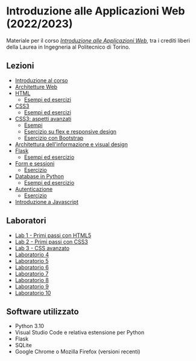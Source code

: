 # Introduzione alle Applicazioni Web (2022/2023)

Materiale per il corso _[Introduzione alle Applicazioni Web](https://github.com/polito-iaw-2022)_, tra i crediti liberi della Laurea in Ingegneria al Politecnico di Torino.

## Lezioni

* [Introduzione al corso](./slide/00-intro.pdf)
* [Architetture Web](./slide/01-web-architectures.pdf)
* [HTML](./slide/02-html.pdf)
  * [Esempi ed esercizi](./esercizi/02-html/)
* [CSS3](./slide/03-css.pdf)
  * [Esempi ed esercizi](./esercizi/03-css/)
* [CSS3: aspetti avanzati](./slide/04-more-css.pdf)
  * [Esempi](./esercizi/04-more-css/)
  * [Esercizio su flex e responsive design](./esercizi/04-more-css/01-esercizio-flex-responsive/)
  * [Esercizio con Bootstrap](./esercizi/04-more-css/02-esercizio-bootstrap/)
* [Architettura dell'informazione e visual design](./slide/05-ia-visual-design.pdf)
* [Flask](./slide/06-flask.pdf)
  * [Esempi ed esercizio](./esercizi/06-flask/)
* [Form e sessioni](./slide/07-forms-sessions.pdf)
  * [Esercizio](./esercizi/07-form-session/)
* [Database in Python](./slide/08-database.pdf)
  * [Esempi ed esercizio](./esercizi/08-database/)
* [Autenticazione](./slide/09-authentication.pdf)
  * [Esercizio](./esercizi/09-authentication)
* [Introduzione a Javascript](./slide/10-javascript-basics.pdf)


## Laboratori
* [Lab 1 - Primi passi con HTML5](./laboratori/lab-01/lab-1-primi-passi-html.pdf)
* [Lab 2 - Primi passi con CSS3](./laboratori/lab-02/lab-2-css.pdf)
* [Lab 3 - CSS avanzato](./laboratori/lab-03/lab-3-css-avanzato.pdf)
* [Laboratorio 4](./laboratori/lab-04/lab-4-bootstrap.pdf)
* [Laboratorio 5](./laboratori/lab-05/lab-5-flask.pdf)
* [Laboratorio 6](./laboratori/lab-06/lab-6-flask-avanzato.pdf)
* [Laboratorio 7](./laboratori/lab-07/lab-7-form.pdf)
* [Laboratorio 8](./laboratori/lab-08/lab-8-database.pdf)
* [Laboratorio 9](./laboratori/lab-09/lab-9-authentication.pdf)
* [Laboratorio 10](./laboratori/lab-10/lab-10-javascript.pdf)

## Software utilizzato
* Python 3.10
* Visual Studio Code e relativa estensione per Python
* Flask
* SQLite
* Google Chrome o Mozilla Firefox (versioni recenti)
